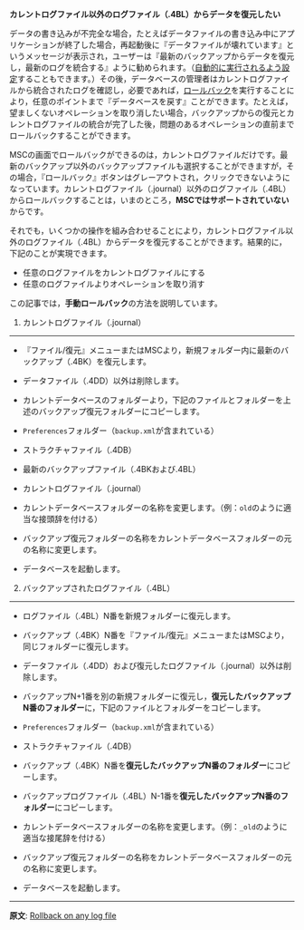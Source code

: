 **カレントログファイル以外のログファイル（.4BL）からデータを復元したい**

データの書き込みが不完全な場合，たとえばデータファイルの書き込み中にアプリケーションが終了した場合，再起動後に『データファイルが壊れています』というメッセージが表示され，ユーザーは『最新のバックアップからデータを復元し，最新のログを統合する』ように勧められます。（[自動的に実行されるよう設定](http://doc.4d.com/4Dv14/4D/14.3/Configuration-of-backup-settings.300-1705434.ja.html)することもできます。）その後，データベースの管理者はカレントログファイルから統合されたログを確認し，必要であれば，[ロールバック](http://doc.4d.com/4Dv14/4D/14.3/Rollback-page.300-1705423.ja.html)を実行することにより，任意のポイントまで『データベースを戻す』ことができます。たとえば，望ましくないオペレーションを取り消したい場合，バックアップからの復元とカレントログファイルの統合が完了した後，問題のあるオペレーションの直前までロールバックすることができます。

MSCの画面でロールバックができるのは，カレントログファイルだけです。最新のバックアップ以外のバックアップファイルも選択することができますが，その場合，『ロールバック』ボタンはグレーアウトされ，クリックできないようになっています。カレントログファイル（.journal）以外のログファイル（.4BL）からロールバックすることは，いまのところ，**MSCではサポートされていない**からです。

それでも，いくつかの操作を組み合わせることにより，カレントログファイル以外のログファイル（.4BL）からデータを復元することができます。結果的に，下記のことが実現できます。

* 任意のログファイルをカレントログファイルにする
* 任意のログファイルよりオペレーションを取り消す

この記事では，**手動ロールバック**の方法を説明しています。

1. カレントログファイル（.journal）
---

* 『ファイル/復元』メニューまたはMSCより，新規フォルダー内に最新のバックアップ（.4BK）を復元します。

 * データファイル（.4DD）以外は削除します。
* カレントデータベースのフォルダーより，下記のファイルとフォルダーを上述のバックアップ復元フォルダーにコピーします。

 * ```Preferences```フォルダー（```backup.xml```が含まれている）
 * ストラクチャファイル（.4DB）
 * 最新のバックアップファイル（.4BKおよび.4BL）
 * カレントログファイル（.journal）
* カレントデータベースフォルダーの名称を変更します。（例：```old```のように適当な接頭辞を付ける）

* バックアップ復元フォルダーの名称をカレントデータベースフォルダーの元の名称に変更します。

* データベースを起動します。

2. バックアップされたログファイル（.4BL）
---

* ログファイル（.4BL）N番を新規フォルダーに復元します。

* バックアップ（.4BK）N番を『ファイル/復元』メニューまたはMSCより，同じフォルダーに復元します。

 *  データファイル（.4DD）および復元したログファイル（.journal）以外は削除します。

* バックアップN+1番を別の新規フォルダーに復元し，**復元したバックアップN番のフォルダー**に，下記のファイルとフォルダーをコピーします。

 * ```Preferences```フォルダー（```backup.xml```が含まれている）
 * ストラクチャファイル（.4DB）

* バックアップ（.4BK）N番を**復元したバックアップN番のフォルダー**にコピーします。

* バックアップログファイル（.4BL）N-1番を**復元したバックアップN番のフォルダー**にコピーします。

* カレントデータベースフォルダーの名称を変更します。（例：```_old```のように適当な接尾辞を付ける）

* バックアップ復元フォルダーの名称をカレントデータベースフォルダーの元の名称に変更します。

* データベースを起動します。

---
**原文**: [Rollback on any log file](http://taow.4d.com/Rollback-on-any-log-file/tips.56849281.en.html)
